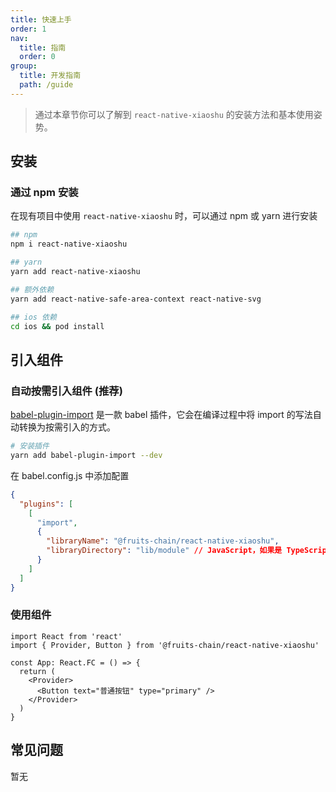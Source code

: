 ```yaml
---
title: 快速上手
order: 1
nav:
  title: 指南
  order: 0
group:
  title: 开发指南
  path: /guide
---
```


> 通过本章节你可以了解到 `react-native-xiaoshu` 的安装方法和基本使用姿势。

## 安装

### 通过 npm 安装

在现有项目中使用 `react-native-xiaoshu` 时，可以通过 npm 或 yarn 进行安装

```bash
## npm
npm i react-native-xiaoshu

## yarn
yarn add react-native-xiaoshu

## 额外依赖
yarn add react-native-safe-area-context react-native-svg

## ios 依赖
cd ios && pod install
```

## 引入组件

### 自动按需引入组件 (推荐)

[babel-plugin-import](https://github.com/ant-design/babel-plugin-import) 是一款 babel 插件，它会在编译过程中将 import 的写法自动转换为按需引入的方式。

```bash
# 安装插件
yarn add babel-plugin-import --dev
```

在 babel.config.js 中添加配置

```json
{
  "plugins": [
    [
      "import",
      {
        "libraryName": "@fruits-chain/react-native-xiaoshu",
        "libraryDirectory": "lib/module" // JavaScript，如果是 TypeScript 可以直接使用 `src`
      }
    ]
  ]
}
```

### 使用组件

```tsx | pure
import React from 'react'
import { Provider, Button } from '@fruits-chain/react-native-xiaoshu'

const App: React.FC = () => {
  return (
    <Provider>
      <Button text="普通按钮" type="primary" />
    </Provider>
  )
}
```

## 常见问题

暂无
